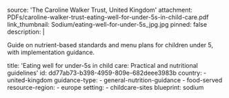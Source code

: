 source: 'The Caroline Walker Trust, United Kingdom'
attachment: PDFs/caroline-walker-trust-eating-well-for-under-5s-in-child-care.pdf
link_thumbnail: Sodium/eating-well-for-under-5s_jpg.jpg
pinned: false
description: |
  <p>Guide on nutrient-based standards and menu plans for children under 5, with implementation guidance.
  </p>
title: 'Eating well for under-5s in child care: Practical and nutritional guidelines'
id: dd77ab73-b398-4959-809e-682deee3983b
country:
  - united-kingdom
guidance-type:
  - general-nutrition-guidance
  - food-served
resource-region:
  - europe
setting:
  - childcare-sites
blueprint: sodium
